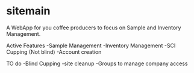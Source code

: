 # sitemain
A WebApp for you coffee producers to focus on Sample and Inventory Management.

Active Features
  -Sample Management
  -Inventory Management
  -SCI Cupping (Not blind)
  -Account creation

TO do
  -Blind Cupping
  -site cleanup
  -Groups to manage company access
  
